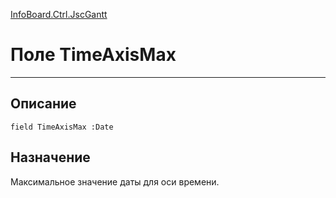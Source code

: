 ﻿---
Link: InfoBoard.Ctrl.JscGantt.@TimeAxisMax
---

<!---  Навигация
[Имя проекта](#) :
-->
[InfoBoard.Ctrl.JscGantt](Default)

# Поле TimeAxisMax
---

## Описание

    field TimeAxisMax :Date

<!--
## Аргументы{#Args}

### Аргумент1

Описание аргумента 1
-->

## Назначение

Максимальное значение даты для оси времени.

<!--
## Пример

    TimeAxisMax...
-->

